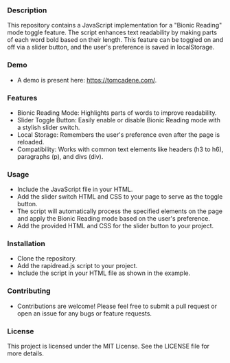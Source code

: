 ### Description
This repository contains a JavaScript implementation for a "Bionic Reading" mode toggle feature. The script enhances text readability by making parts of each word bold based on their length. This feature can be toggled on and off via a slider button, and the user's preference is saved in localStorage.

### Demo
- A demo is present here: https://tomcadene.com/.

### Features
- Bionic Reading Mode: Highlights parts of words to improve readability.
- Slider Toggle Button: Easily enable or disable Bionic Reading mode with a stylish slider switch.
- Local Storage: Remembers the user's preference even after the page is reloaded.
- Compatibility: Works with common text elements like headers (h3 to h6), paragraphs (p), and divs (div).

### Usage
- Include the JavaScript file in your HTML.
- Add the slider switch HTML and CSS to your page to serve as the toggle button.
- The script will automatically process the specified elements on the page and apply the Bionic Reading mode based on the user's preference.
- Add the provided HTML and CSS for the slider button to your project.

### Installation
- Clone the repository.
- Add the rapidread.js script to your project.
- Include the script in your HTML file as shown in the example.

### Contributing
- Contributions are welcome! Please feel free to submit a pull request or open an issue for any bugs or feature requests.

### License
This project is licensed under the MIT License. See the LICENSE file for more details.
